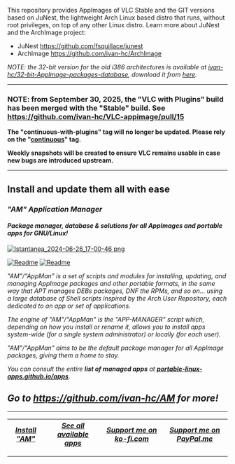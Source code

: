 This repository provides AppImages of VLC Stable and the GIT versions based on JuNest, the lightweight Arch Linux based distro that runs, without root privileges, on top of any other Linux distro. Learn more about JuNest and the ArchImage project:

- JuNest https://github.com/fsquillace/junest
- ArchImage https://github.com/ivan-hc/ArchImage

*NOTE: the 32-bit version for the old i386 architectures is available at [ivan-hc/32-bit-AppImage-packages-database](https://github.com/ivan-hc/32-bit-AppImage-packages-database), download it from [here](https://github.com/ivan-hc/32-bit-AppImage-packages-database/releases/tag/vlc).*

------------------------------------------------------------------------

### NOTE: from September 30, 2025, the "VLC with Plugins" build has been merged with the "Stable" build. See https://github.com/ivan-hc/VLC-appimage/pull/15

**The "continuous-with-plugins" tag will no longer be updated. Please rely on the "[continuous](https://github.com/ivan-hc/VLC-appimage/releases/tag/continuous)" tag.**

**Weekly snapshots will be created to ensure VLC remains usable in case new bugs are introduced upstream.**

------------------------------------------------------------------------

## Install and update them all with ease

### *"*AM*" Application Manager* 
#### *Package manager, database & solutions for all AppImages and portable apps for GNU/Linux!*

[![Istantanea_2024-06-26_17-00-46 png](https://github.com/ivan-hc/AM/assets/88724353/671f5eb0-6fb6-4392-b45e-af0ea9271d9b)](https://github.com/ivan-hc/AM)

[![Readme](https://img.shields.io/github/stars/ivan-hc/AM?label=%E2%AD%90&style=for-the-badge)](https://github.com/ivan-hc/AM/stargazers) [![Readme](https://img.shields.io/github/license/ivan-hc/AM?label=&style=for-the-badge)](https://github.com/ivan-hc/AM/blob/main/LICENSE)

*"AM"/"AppMan" is a set of scripts and modules for installing, updating, and managing AppImage packages and other portable formats, in the same way that APT manages DEBs packages, DNF the RPMs, and so on... using a large database of Shell scripts inspired by the Arch User Repository, each dedicated to an app or set of applications.*

*The engine of "AM"/"AppMan" is the "APP-MANAGER" script which, depending on how you install or rename it, allows you to install apps system-wide (for a single system administrator) or locally (for each user).*

*"AM"/"AppMan" aims to be the default package manager for all AppImage packages, giving them a home to stay.*

*You can consult the entire **list of managed apps** at [**portable-linux-apps.github.io/apps**](https://portable-linux-apps.github.io/apps).*

## *Go to *https://github.com/ivan-hc/AM* for more!*

------------------------------------------------------------------------

| [***Install "AM"***](https://github.com/ivan-hc/AM) | [***See all available apps***](https://portable-linux-apps.github.io) | [***Support me on ko-fi.com***](https://ko-fi.com/IvanAlexHC) | [***Support me on PayPal.me***](https://paypal.me/IvanAlexHC) |
| - | - | - | - |

------------------------------------------------------------------------

